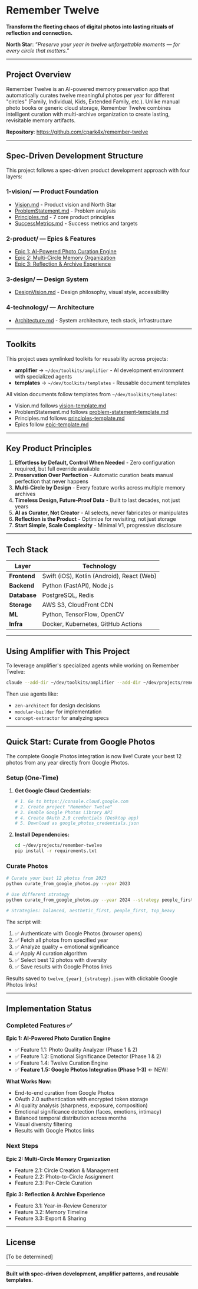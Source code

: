 # Remember Twelve

**Transform the fleeting chaos of digital photos into lasting rituals of reflection and connection.**

**North Star**: *"Preserve your year in twelve unforgettable moments — for every circle that matters."*

---

## Project Overview

Remember Twelve is an AI-powered memory preservation app that automatically curates twelve meaningful photos per year for different "circles" (Family, Individual, Kids, Extended Family, etc.). Unlike manual photo books or generic cloud storage, Remember Twelve combines intelligent curation with multi-archive organization to create lasting, revisitable memory artifacts.

**Repository**: https://github.com/cpark4x/remember-twelve

---

## Spec-Driven Development Structure

This project follows a spec-driven product development approach with four layers:

### 1-vision/ — Product Foundation
- [Vision.md](1-vision/Vision.md) - Product vision and North Star
- [ProblemStatement.md](1-vision/ProblemStatement.md) - Problem analysis
- [Principles.md](1-vision/Principles.md) - 7 core product principles
- [SuccessMetrics.md](1-vision/SuccessMetrics.md) - Success metrics and targets

### 2-product/ — Epics & Features
- [Epic 1: AI-Powered Photo Curation Engine](2-product/Epics/epic-1-ai-curation-engine.md)
- [Epic 2: Multi-Circle Memory Organization](2-product/Epics/epic-2-multi-circle-organization.md)
- [Epic 3: Reflection & Archive Experience](2-product/Epics/epic-3-reflection-archive-experience.md)

### 3-design/ — Design System
- [DesignVision.md](3-design/DesignVision.md) - Design philosophy, visual style, accessibility

### 4-technology/ — Architecture
- [Architecture.md](4-technology/Architecture.md) - System architecture, tech stack, infrastructure

---

## Toolkits

This project uses symlinked toolkits for reusability across projects:

- **amplifier** → `~/dev/toolkits/amplifier` - AI development environment with specialized agents
- **templates** → `~/dev/toolkits/templates` - Reusable document templates

All vision documents follow templates from `~/dev/toolkits/templates`:
- Vision.md follows [vision-template.md](templates/vision-template.md)
- ProblemStatement.md follows [problem-statement-template.md](templates/problem-statement-template.md)
- Principles.md follows [principles-template.md](templates/principles-template.md)
- Epics follow [epic-template.md](templates/epic-template.md)

---

## Key Product Principles

1. **Effortless by Default, Control When Needed** - Zero configuration required, but full override available
2. **Preservation Over Perfection** - Automatic curation beats manual perfection that never happens
3. **Multi-Circle by Design** - Every feature works across multiple memory archives
4. **Timeless Design, Future-Proof Data** - Built to last decades, not just years
5. **AI as Curator, Not Creator** - AI selects, never fabricates or manipulates
6. **Reflection is the Product** - Optimize for revisiting, not just storage
7. **Start Simple, Scale Complexity** - Minimal V1, progressive disclosure

---

## Tech Stack

| Layer        | Technology                          |
| ------------ | ----------------------------------- |
| **Frontend** | Swift (iOS), Kotlin (Android), React (Web) |
| **Backend**  | Python (FastAPI), Node.js           |
| **Database** | PostgreSQL, Redis                   |
| **Storage**  | AWS S3, CloudFront CDN              |
| **ML**       | Python, TensorFlow, OpenCV          |
| **Infra**    | Docker, Kubernetes, GitHub Actions  |

---

## Using Amplifier with This Project

To leverage amplifier's specialized agents while working on Remember Twelve:

```bash
claude --add-dir ~/dev/toolkits/amplifier --add-dir ~/dev/projects/remember-twelve
```

Then use agents like:
- `zen-architect` for design decisions
- `modular-builder` for implementation
- `concept-extractor` for analyzing specs

---

## Quick Start: Curate from Google Photos

The complete Google Photos integration is now live! Curate your best 12 photos from any year directly from Google Photos.

### Setup (One-Time)

1. **Get Google Cloud Credentials:**
   ```bash
   # 1. Go to https://console.cloud.google.com
   # 2. Create project "Remember Twelve"
   # 3. Enable Google Photos Library API
   # 4. Create OAuth 2.0 credentials (Desktop app)
   # 5. Download as google_photos_credentials.json
   ```

2. **Install Dependencies:**
   ```bash
   cd ~/dev/projects/remember-twelve
   pip install -r requirements.txt
   ```

### Curate Photos

```bash
# Curate your best 12 photos from 2023
python curate_from_google_photos.py --year 2023

# Use different strategy
python curate_from_google_photos.py --year 2024 --strategy people_first

# Strategies: balanced, aesthetic_first, people_first, top_heavy
```

The script will:
1. ✅ Authenticate with Google Photos (browser opens)
2. ✅ Fetch all photos from specified year
3. ✅ Analyze quality + emotional significance
4. ✅ Apply AI curation algorithm
5. ✅ Select best 12 photos with diversity
6. ✅ Save results with Google Photos links

Results saved to `twelve_{year}_{strategy}.json` with clickable Google Photos links!

---

## Implementation Status

### Completed Features ✅

**Epic 1: AI-Powered Photo Curation Engine**
- ✅ Feature 1.1: Photo Quality Analyzer (Phase 1 & 2)
- ✅ Feature 1.2: Emotional Significance Detector (Phase 1 & 2)
- ✅ Feature 1.4: Twelve Curation Engine
- ✅ **Feature 1.5: Google Photos Integration (Phase 1-3)** ← NEW!

**What Works Now:**
- End-to-end curation from Google Photos
- OAuth 2.0 authentication with encrypted token storage
- AI quality analysis (sharpness, exposure, composition)
- Emotional significance detection (faces, emotions, intimacy)
- Balanced temporal distribution across months
- Visual diversity filtering
- Results with Google Photos links

### Next Steps

**Epic 2: Multi-Circle Memory Organization**
- Feature 2.1: Circle Creation & Management
- Feature 2.2: Photo-to-Circle Assignment
- Feature 2.3: Per-Circle Curation

**Epic 3: Reflection & Archive Experience**
- Feature 3.1: Year-in-Review Generator
- Feature 3.2: Memory Timeline
- Feature 3.3: Export & Sharing

---

## License

[To be determined]

---

**Built with spec-driven development, amplifier patterns, and reusable templates.**
